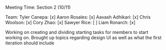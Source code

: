 Meeting Time: Section 2 (10/11)

Team: Tyler Canepa: [x] Aaron Rosales: [x] Aavash Adhikari: [x] Chris Woolson: [x] Cory Zhao: [x] Sawyer Rice: [ ] Liam Ronarch: [x]

Working on creating and dividing starting tasks for members to start working on. Brought up topics regarding design UI as well as what the first iteration should include
